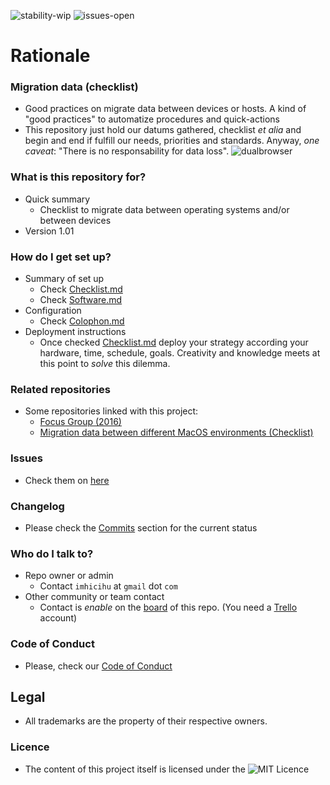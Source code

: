 ![stability-wip](https://bitbucket.org/repo/ekyaeEE/images/477405737-stability_work_in_progress.png)
![issues-open](https://bitbucket.org/repo/ekyaeEE/images/2944199103-issues_open.png)

# Rationale #

### Migration data (checklist) ###

* Good practices on migrate data between devices or hosts. A kind of "good practices" to automatize procedures and quick-actions
* This repository just hold our datums gathered, checklist _et alia_ and begin and end if fulfill our needs, priorities and standards. Anyway, *one caveat*: "There is no responsability for data loss".
![dualbrowser](https://bitbucket.org/repo/jgXpxpx/images/3083540165-dual_browser.jpg)

### What is this repository for? ###

* Quick summary
    - Checklist to migrate data between operating systems and/or between devices
* Version 1.01

### How do I get set up? ###

* Summary of set up
    - Check [Checklist.md](https://bitbucket.org/imhicihu/migration-data-checklist/src/master/Checklist.md)
    - Check [Software.md](https://bitbucket.org/imhicihu/migration-data-checklist/src/master/software.md)
* Configuration
    - Check [Colophon.md](https://bitbucket.org/imhicihu/migration-data-checklist/src/master/Colophon.md)
* Deployment instructions
    - Once checked [Checklist.md](https://bitbucket.org/imhicihu/migration-data-checklist/src/master/Checklist.md) deploy your strategy according your hardware, time, schedule, goals. Creativity and knowledge meets at this point to _solve_ this dilemma. 

### Related repositories ###

* Some repositories linked with this project:
     - [Focus Group (2016)](https://bitbucket.org/imhicihu/focus-group-2016/src/default/)
     - [Migration data between different MacOS environments (Checklist)](https://bitbucket.org/imhicihu/migration-data-between-different-macos-environments-checklist/src/master/)
     
### Issues ###

* Check them on [here](https://bitbucket.org/imhicihu/migration-data-checklist/issues)

### Changelog ###

* Please check the [Commits](https://bitbucket.org/imhicihu/migration-data-checklist/commits/) section for the current status

### Who do I talk to? ###

* Repo owner or admin
    - Contact `imhicihu` at `gmail` dot `com`
* Other community or team contact
    - Contact is _enable_ on the [board](https://bitbucket.org/imhicihu/migration-data-checklist/addon/trello/trello-board) of this repo. (You need a [Trello](https://trello.com/) account)

### Code of Conduct

* Please, check our [Code of Conduct](https://bitbucket.org/imhicihu/migration-data-checklist/src/master/code_of_conduct.md)

## Legal ##

* All trademarks are the property of their respective owners.

### Licence ###

* The content of this project itself is licensed under the ![MIT Licence](https://bitbucket.org/repo/ekyaeEE/images/2049852260-MIT-license-green.png)